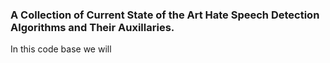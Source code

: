 ### A Collection of Current State of the Art Hate Speech Detection Algorithms and Their Auxillaries.

In this code base we will 